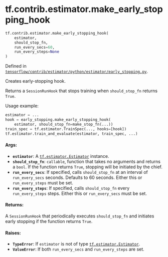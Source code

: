 <div itemscope itemtype="http://developers.google.com/ReferenceObject">
<meta itemprop="name" content="tf.contrib.estimator.make_early_stopping_hook" />
<meta itemprop="path" content="Stable" />
</div>

# tf.contrib.estimator.make_early_stopping_hook

``` python
tf.contrib.estimator.make_early_stopping_hook(
    estimator,
    should_stop_fn,
    run_every_secs=60,
    run_every_steps=None
)
```



Defined in [`tensorflow/contrib/estimator/python/estimator/early_stopping.py`](https://www.tensorflow.org/code/tensorflow/contrib/estimator/python/estimator/early_stopping.py).

Creates early-stopping hook.

Returns a `SessionRunHook` that stops training when `should_stop_fn` returns
`True`.

Usage example:

```python
estimator = ...
hook = early_stopping.make_early_stopping_hook(
    estimator, should_stop_fn=make_stop_fn(...))
train_spec = tf.estimator.TrainSpec(..., hooks=[hook])
tf.estimator.train_and_evaluate(estimator, train_spec, ...)
```

#### Args:

* <b>`estimator`</b>: A <a href="../../../tf/estimator/Estimator.md"><code>tf.estimator.Estimator</code></a> instance.
* <b>`should_stop_fn`</b>: `callable`, function that takes no arguments and returns a
    `bool`. If the function returns `True`, stopping will be initiated by the
    chief.
* <b>`run_every_secs`</b>: If specified, calls `should_stop_fn` at an interval of
    `run_every_secs` seconds. Defaults to 60 seconds. Either this or
    `run_every_steps` must be set.
* <b>`run_every_steps`</b>: If specified, calls `should_stop_fn` every
    `run_every_steps` steps. Either this or `run_every_secs` must be set.


#### Returns:

A `SessionRunHook` that periodically executes `should_stop_fn` and initiates
early stopping if the function returns `True`.


#### Raises:

* <b>`TypeError`</b>: If `estimator` is not of type <a href="../../../tf/estimator/Estimator.md"><code>tf.estimator.Estimator</code></a>.
* <b>`ValueError`</b>: If both `run_every_secs` and `run_every_steps` are set.